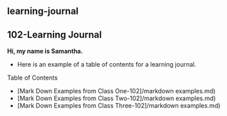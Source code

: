 ## learning-journal

## 102-Learning Journal

**Hi, my name is Samantha.**


- Here is an example of a table of contents for a learning journal.

Table of Contents
- [Mark Down Examples from Class One-102]/markdown examples.md) 
- [Mark Down Examples from Class Two-102]/markdown examples.md) 
- [Mark Down Examples from Class Three-102]/markdown examples.md) 
